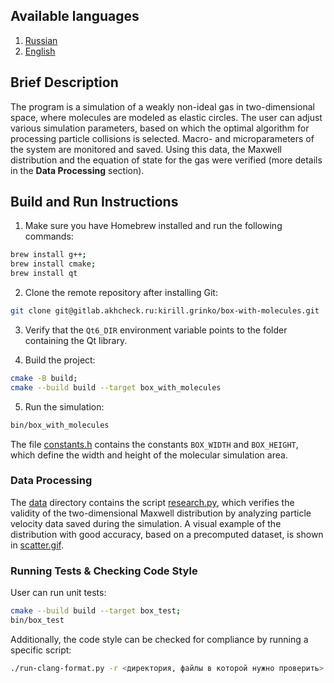 ## Available languages

1. [Russian](README.md)
2. [English](README-en.md)


## Brief Description

The program is a simulation of a weakly non-ideal gas in two-dimensional space, where molecules are modeled as elastic circles. The user can adjust various simulation parameters, based on which the optimal algorithm for processing particle collisions is selected. Macro- and microparameters of the system are monitored and saved. Using this data, the Maxwell distribution and the equation of state for the gas were verified (more details in the **Data Processing** section).


## Build and Run Instructions

1) Make sure you have Homebrew installed and run the following commands:

  ```sh
  brew install g++;
  brew install cmake;
  brew install qt
  ```

2) Clone the remote repository after installing Git:

  ```sh
  git clone git@gitlab.akhcheck.ru:kirill.grinko/box-with-molecules.git
  ```

3) Verify that the `Qt6_DIR` environment variable points to the folder containing the Qt library.

4) Build the project:

  ```sh
  cmake -B build;
  cmake --build build --target box_with_molecules
  ```

5) Run the simulation:
  ```sh
  bin/box_with_molecules
  ```

The file [constants.h](include/constants.h) contains the constants `BOX_WIDTH` and `BOX_HEIGHT`, which define the width and height of the molecular simulation area.


### Data Processing

The [data](data/) directory contains the script [research.py](data/research.py), which verifies the validity of the two-dimensional Maxwell distribution by analyzing particle velocity data saved during the simulation. A visual example of the distribution with good accuracy, based on a precomputed dataset, is shown in [scatter.gif](data/scatter.gif).


### Running Tests & Checking Code Style

User can run unit tests:
  ```sh
  cmake --build build --target box_test;
  bin/box_test
  ``` 

Additionally, the code style can be checked for compliance by running a specific script:

  ```sh
  ./run-clang-format.py -r <директория, файлы в которой нужно проверить>
  ```
